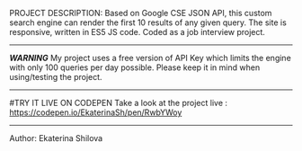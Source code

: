 
PROJECT DESCRIPTION: Based on Google CSE JSON API, this custom search engine can render the first 10 results of any given query. The site is responsive, written in ES5 JS code. Coded as a job interview project.

-----------------------------------------------------------------------------------------------------------------------------------------
***WARNING***
My project uses a free version of API Key which limits the engine with only 100 queries per day possible. Please keep it in mind when using/testing the project.


----------------------------------------------------------------------------------------------------------------------------------------
#TRY IT LIVE ON CODEPEN
Take a look at the project live :
https://codepen.io/EkaterinaSh/pen/RwbYWoy





_________________________________
Author: Ekaterina Shilova
